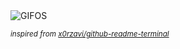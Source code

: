 <div align="justify">
<picture>
    <source media="(prefers-color-scheme: dark)" srcset="https://i.ibb.co/MxfnTV3j/output-gif.gif">
    <source media="(prefers-color-scheme: light)" srcset="https://i.ibb.co/MxfnTV3j/output-gif.gif">
    <img alt="GIFOS" src="https://i.ibb.co/MxfnTV3j/output-gif.gif">
</picture>

<sub><i>inspired from [x0rzavi/github-readme-terminal](https://github.com/x0rzavi/github-readme-terminal)</i></sub>

</div>

<!-- Image deletion URL: https://ibb.co/v6h15PKr/76c293a4219c8da8d35ce8d5443227af -->